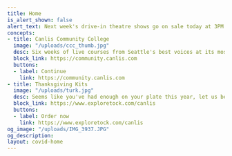 ```yaml
---
title: Home
is_alert_shown: false
alert_text: Next week's drive-in theatre shows go on sale today at 3PM!
concepts:
- title: Canlis Community College
  image: "/uploads/ccc_thumb.jpg"
  desc: Six weeks of live courses from Seattle's best voices at its most popular unaccredited college.
  block_link: https://community.canlis.com
  buttons:
  - label: Continue
    link: https://community.canlis.com
- title: Thanksgiving Kits
  image: "/uploads/turk.jpg"
  desc: Seems like you've had enough on your plate this year, let us be the one to set the table.
  block_link: https://www.exploretock.com/canlis
  buttons:
  - label: Order now
    link: https://www.exploretock.com/canlis
og_image: "/uploads/IMG_3937.JPG"
og_description:
layout: covid-home
---
```

